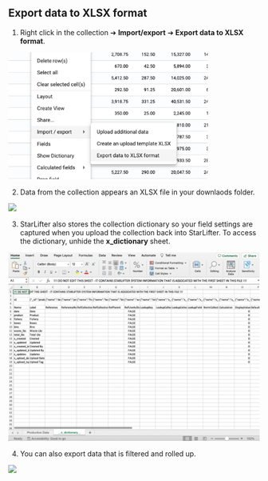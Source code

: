 ## Export data to XLSX format

1. Right click in the collection ➔ **Import/export** ➔ **Export data to XLSX format**.

<img src="../assets/export_matt01.png"  style="width:400px" class="border"></img>

2. Data from the collection appears an XLSX file in your downlaods folder.

<img src="../assets/export_matt02.png"  style="width:1000px" class="border"></img>

3. StarLifter also stores the collection dictionary so your field settings are captured when you upload the collection back into StarLifter. To access the dictionary, unhide the **__x_dictionary__** sheet.

<img src="../assets/export_matt03.png"  style="width:800px" class="border"></img>

4. You can also export data that is filtered and rolled up.

<img src="../assets/export_matt04.png"  style="width:1000px" class="border"></img>
